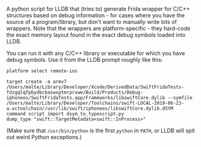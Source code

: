 A python script for LLDB that (tries to) generate Frida wrapper for C/C++
structures based on debug information - for cases where you have the source of a
program/library, but don't want to manually write lots of wrappers. Note that
the wrappers are platform-specific - they hard-code the exact memory layout
found in the exact debug symbols loaded into LLDB.

You can run it with any C/C++ library or executable for which you have debug
symbols. Use it from the LLDB prompt roughly like this:

```
platform select remote-ios
 
target create -a armv7 /Users/malte/Library/Developer/Xcode/DerivedData/SwiftFridaTests-fdzgqlqfpbydbcbaswxptmrprxwe/Build/Products/Debug-iphoneos/SwiftFridaTests.app/Frameworks/libswiftCore.dylib --symfile /Users/malte/Library/Developer/Toolchains/swift-LOCAL-2019-06-23-a.xctoolchain//usr/lib/swift/iphoneos/libswiftCore.dylib.dSYM
command script import dsym_to_typescript.py
dump_type "swift::TargetMetadata<swift::InProcess>"
```


(Make sure that `/usr/bin/python` is the first `python` in `PATH`, or LLDB will spit out weird Python exceptions.)
